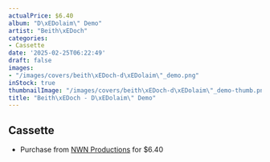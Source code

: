 ```yaml
---
actualPrice: $6.40
album: "D\xEDolaim\" Demo"
artist: "Beith\xEDoch"
categories:
- Cassette
date: '2025-02-25T06:22:49'
draft: false
images:
- "/images/covers/beith\xEDoch-d\xEDolaim\"_demo.png"
inStock: true
thumbnailImage: "/images/covers/beith\xEDoch-d\xEDolaim\"_demo-thumb.png"
title: "Beith\xEDoch - D\xEDolaim\" Demo"
---
```


## Cassette
* Purchase from [NWN Productions](http://shop.nwnprod.com/index.php?route=product/product&path=73&product_id=53119&sort=pd.name&order=ASC) for $6.40
